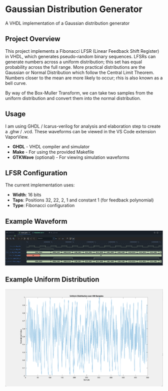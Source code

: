 # Gaussian Distribution Generator

A VHDL implementation of a Gaussian distribution generator

## Project Overview

This project implements a Fibonacci LFSR (Linear Feedback Shift Register) in VHDL, which generates pseudo-random binary sequences. LFSRs can generate numbers across a uniform distribution; this set has equal probability across the full range. More practical distributions are the Gaussian or Normal Distribution which follow the Central Limit Theorem. Numbers closer to the mean are more likely to occur; rhis is also known as a bell curve. 

By way of the Box-Muller Transform, we can take two samples from the uniform distribution and convert them into the normal distribution.

## Usage

I am using GHDL / Icarus-verilog for analysis and elaboration step to create a .ghw / .vcd. These waveforms can be viewed in the VS Code extension VaporView. 

- **GHDL** - VHDL compiler and simulator
- **Make** - For using the provided Makefile
- **GTKWave** (optional) - For viewing simulation waveforms

## LFSR Configuration

The current implementation uses:
- **Width**: 16 bits
- **Taps**: Positions 32, 22, 2, 1 and constant 1 (for feedback polynomial)
- **Type**: Fibonacci configuration

## Example Waveform
![WaveExample1](WaveExample1.png)

## Example Uniform Distribution
<img src="LFSR Output Plotted.png" alt="LFSR Output Plotted" width=1000/>
